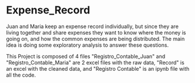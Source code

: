 # Expense_Record
Juan and Maria keep an expense record individually, but since they are living together and share expenses they want to know where the money is going on, and how the common expenses are being distributed. The main idea is doing some exploratory analysis to answer these questions.

This Project is composed of 4 files "Registro_Contable_Juan" and "Registro_Contable_Maria" are 2 excel files with the raw data, "Record" is an excel with the cleaned data, and "Registro Contable" is an ipynb file with all the code.
